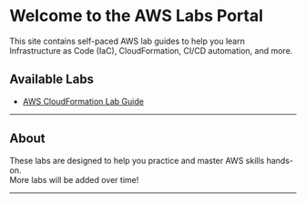 # Welcome to the AWS Labs Portal

This site contains self-paced AWS lab guides to help you learn Infrastructure as Code (IaC), CloudFormation, CI/CD automation, and more.

## Available Labs

- [AWS CloudFormation Lab Guide](./cloudformation-lab/cloudformation-lab-guide.md)

---

## About

These labs are designed to help you practice and master AWS skills hands-on.  
More labs will be added over time!

---

